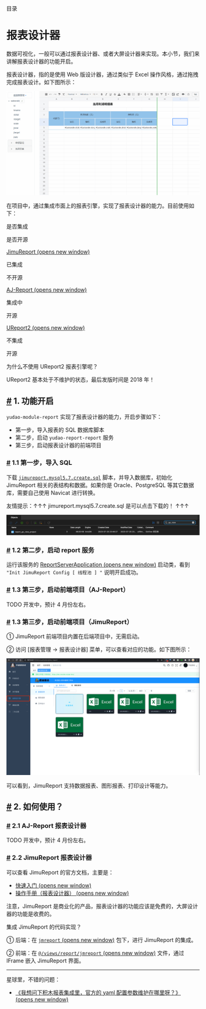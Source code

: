 目录

# 报表设计器

数据可视化，一般可以通过报表设计器、或者大屏设计器来实现。本小节，我们来讲解报表设计器的功能开启。

报表设计器，指的是使用 Web 版设计器，通过类似于 Excel 操作风格，通过拖拽完成报表设计。如下图所示：

![报表设计器](./static/报表设计器.gif)

在项目中，通过集成市面上的报表引擎，实现了报表设计器的能力。目前使用如下：

是否集成

是否开源

[JimuReport (opens new window)](https://github.com/jeecgboot/JimuReport)

已集成

不开源

[AJ-Report (opens new window)](https://gitee.com/anji-plus/report)

集成中

开源

[UReport2 (opens new window)](https://github.com/youseries/ureport)

不集成

开源

为什么不使用 UReport2 报表引擎呢？

UReport2 基本处于不维护的状态，最后发版时间是 2018 年！

## [#](#_1-功能开启) 1. 功能开启

`yudao-module-report` 实现了报表设计器的能力，开启步骤如下：

*   第一步，导入报表的 SQL 数据库脚本
*   第二步，启动 `yudao-report-report` 服务
*   第三步，启动报表设计器的前端项目

### [#](#_1-1-第一步-导入-sql) 1.1 第一步，导入 SQL

下载 [`jimureport.mysql5.7.create.sql`](/file/jimureport.mysql5.7.create.sql) 脚本，并导入数据库，初始化 JimuReport 相关的表结构和数据。如果你是 Oracle、PostgreSQL 等其它数据库，需要自己使用 Navicat 进行转换。

友情提示：↑↑↑ jimureport.mysql5.7.create.sql 是可以点击下载的！ ↑↑↑

![导入 SQL 脚本](./static/第二步-01.png)

### [#](#_1-2-第二步-启动-report-服务) 1.2 第二步，启动 report 服务

运行该服务的 [ReportServerApplication (opens new window)](https://github.com/YunaiV/yudao-cloud/blob/master/yudao-module-report/yudao-module-report-biz/src/main/java/cn/iocoder/yudao/module/report/ReportServerApplication.java) 启动类，看到 `"Init JimuReport Config [ 线程池 ] "` 说明开启成功。

### [#](#_1-3-第三步-启动前端项目-aj-report) 1.3 第三步，启动前端项目（AJ-Report）

TODO 开发中，预计 4 月份左右。

### [#](#_1-3-第三步-启动前端项目-jimureport) 1.3 第三步，启动前端项目（JimuReport）

① JimuReport 前端项目内置在后端项目中，无需启动。

② 访问 \[报表管理 -> 报表设计器\] 菜单，可以查看对应的功能。如下图所示：

![报表设计](./static/第四步-JimuReport.png)

可以看到，JimuReport 支持数据报表、图形报表、打印设计等能力。

## [#](#_2-如何使用) 2. 如何使用？
### [#](#_2-1-aj-report-报表设计器) 2.1 AJ-Report 报表设计器

TODO 开发中，预计 4 月份左右。

### [#](#_2-2-jimureport-报表设计器) 2.2 JimuReport 报表设计器

可以查看 JimuReport 的官方文档，主要是：

*   [快速入门 (opens new window)](http://report.jeecg.com/2075805)
*   [操作手册（报表设计器） (opens new window)](http://report.jeecg.com/1423422)

注意，JimuReport 是商业化的产品，报表设计器的功能应该是免费的，大屏设计器的功能是收费的。

集成 JimuReport 的代码实现？

① 后端：在 [`jmreport` (opens new window)](https://github.com/YunaiV/yudao-cloud/tree/master/yudao-module-report/yudao-module-report-biz/src/main/java/cn/iocoder/yudao/module/report/framework/jmreport) 包下，进行 JimuReport 的集成。

② 前端：在 [`@/views/report/jmreport` (opens new window)](https://github.com/yudaocode/yudao-ui-admin-vue2/blob/master/src/views/report/jmreport/index.vue) 文件，通过 IFrame 嵌入 JimuReport 界面。

* * *

星球里，不错的问题：

*   [《我想问下积木报表集成里，官方的 yaml 配置参数维护在哪里呀？》 (opens new window)](https://t.zsxq.com/19s87CV2J)